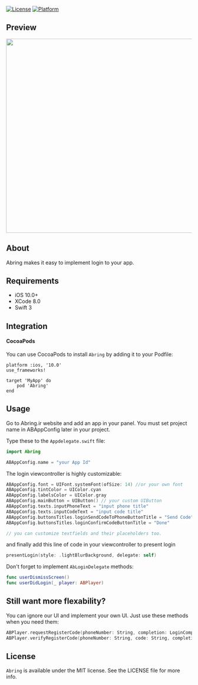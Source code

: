 [![License](https://img.shields.io/cocoapods/l/TransitionButton.svg?style=flat)](https://github.com/abring/sample_ios)
[![Platform](https://img.shields.io/cocoapods/p/TransitionButton.svg?style=flat)](https://github.com/abring/sample_ios)

## Preview
<img src="http://s6.uplod.ir/i/00891/9disyu31zafh.jpg" height="527">

## About
Abring makes it easy to implement login to your app.

## Requirements
- iOS 10.0+
- XCode 8.0
- Swift 3


## Integration
#### CocoaPods
You can use CocoaPods to install `Abring` by adding it to your Podfile:
```
platform :ios, '10.0'
use_frameworks!

target 'MyApp' do
	pod 'Abring'
end
```

## Usage
Go to Abring.ir website and add an app in your panel.
You must set project name in ABAppConfig later in your project.

Type these to the `Appdelegate.swift` file:
```swift
import Abring
```
```swift
ABAppConfig.name = "your App Id"
```

The login viewcontroller is highly customizable:
```swift
ABAppConfig.font = UIFont.systemFont(ofSize: 14) //or your own font
ABAppConfig.tintColor = UIColor.cyan
ABAppConfig.labelsColor = UIColor.gray
ABAppConfig.mainButton = UIButton() // your custom UIButton
ABAppConfig.texts.inputPhoneText = "input phone title"
ABAppConfig.texts.inputCodeText = "input code title"
ABAppConfig.buttonsTitles.loginSendCodeToPhoneButtonTitle = "Send Code"
ABAppConfig.buttonsTitles.loginConfirmCodeButtonTitle = "Done"

// you can customize textfields and their placeholders too.
```

and finally add this line of code in your viewcontroller to present login
```swift
presentLogin(style: .lightBlurBackground, delegate: self)
```

Don't forget to implement `AbLoginDelegate` methods:

```swift
func userDismissScreen()
func userDidLogin(_ player: ABPlayer)
```

## Still want more flexability?
You can ignore our UI and implement your own UI.
Just use these methods when you need them:
```swift
ABPlayer.requestRegisterCode(phoneNumber: String, completion: LoginCompletionBlock) {}
ABPlayer.verifyRegisterCode(phoneNumber: String, code: String, completion: @escaping (_ success: Bool, _ player: ABPlayer?, _ errorType: ABErrorType?)
```

## License
`Abring` is available under the MIT license. See the LICENSE file for more info.
